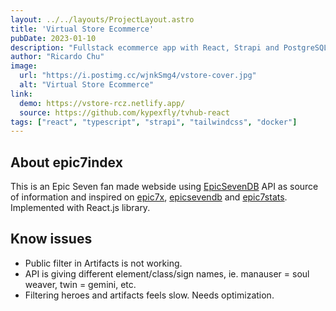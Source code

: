 ```yaml
---
layout: ../../layouts/ProjectLayout.astro
title: 'Virtual Store Ecommerce'
pubDate: 2023-01-10
description: "Fullstack ecommerce app with React, Strapi and PostgreSQL."
author: "Ricardo Chu"
image:
  url: "https://i.postimg.cc/wjnkSmg4/vstore-cover.jpg"
  alt: "Virtual Store Ecommerce"
link:
  demo: https://vstore-rcz.netlify.app/
  source: https://github.com/kypexfly/tvhub-react
tags: ["react", "typescript", "strapi", "tailwindcss", "docker"]
---
```


## About epic7index

This is an Epic Seven fan made webside using [EpicSevenDB](https://api.epicsevendb.com/) API as source of information and inspired on [epic7x](https://epic7x.com/), [epicsevendb](https://epicsevendb.com/) and [epic7stats](https://www.epic7stats.com/).
Implemented with React.js library.

## Know issues

* Public filter in Artifacts is not working.
* API is giving different element/class/sign names, ie. manauser = soul weaver, twin = gemini, etc.
* Filtering heroes and artifacts feels slow. Needs optimization.